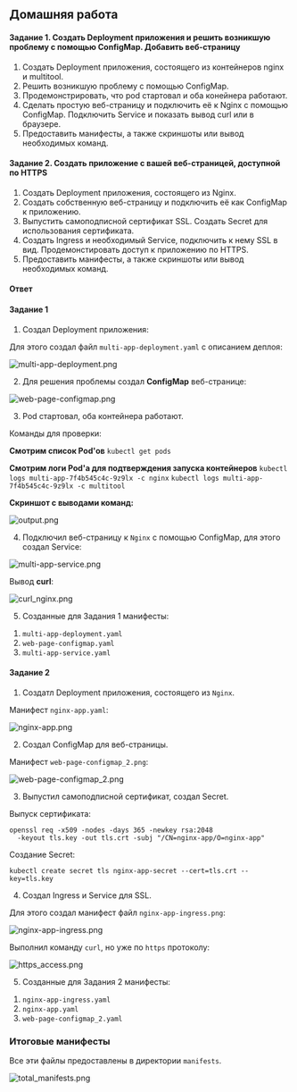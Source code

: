 ## Домашняя работа

#### Задание 1. Создать Deployment приложения и решить возникшую проблему с помощью ConfigMap. Добавить веб-страницу

1) Создать Deployment приложения, состоящего из контейнеров nginx и multitool.
2) Решить возникшую проблему с помощью ConfigMap.
3) Продемонстрировать, что pod стартовал и оба конейнера работают.
4) Сделать простую веб-страницу и подключить её к Nginx с помощью ConfigMap. Подключить Service и показать вывод curl или в браузере.
5) Предоставить манифесты, а также скриншоты или вывод необходимых команд.

#### Задание 2. Создать приложение с вашей веб-страницей, доступной по HTTPS

1) Создать Deployment приложения, состоящего из Nginx.
2) Создать собственную веб-страницу и подключить её как ConfigMap к приложению.
3) Выпустить самоподписной сертификат SSL. Создать Secret для использования сертификата.
4) Создать Ingress и необходимый Service, подключить к нему SSL в вид. Продемонстировать доступ к приложению по HTTPS.
5) Предоставить манифесты, а также скриншоты или вывод необходимых команд.

#### Ответ

#### Задание 1

1) Создал Deployment приложения:

Для этого создал файл `multi-app-deployment.yaml` с описанием деплоя:

![multi-app-deployment.png](screenshots/multi-app-deployment.png)

2) Для решения проблемы создал **ConfigMap** веб-странице:

![web-page-configmap.png](screenshots/web-page-configmap.png)

3) Pod стартовал, оба контейнера работают.

Команды для проверки:

**Смотрим список Pod'ов**
`kubectl get pods`

**Смотрим логи Pod'а для подтверждения запуска контейнеров**
`kubectl logs multi-app-7f4b545c4c-9z9lx -c nginx`
`kubectl logs multi-app-7f4b545c4c-9z9lx -c multitool`

**Скриншот с выводами команд:**

![output.png](screenshots/output.png)

4) Подключил веб-страницу к `Nginx` с помощью ConfigMap, для этого создал Service:

![multi-app-service.png](screenshots/multi-app-service.png)

Вывод **curl**:

![curl_nginx.png](screenshots/curl_nginx.png)

5) Созданные для Задания 1 манифесты:

1. `multi-app-deployment.yaml`
2. `web-page-configmap.yaml`
3. `multi-app-service.yaml`

#### Задание 2

1) Создатл Deployment приложения, состоящего из `Nginx`.

Манифест `nginx-app.yaml`:

![nginx-app.png](screenshots/nginx-app.png)

2) Создал ConfigMap для веб-страницы.

Манифест `web-page-configmap_2.png`:

![web-page-configmap_2.png](screenshots/web-page-configmap_2.png)

3) Выпустил самоподписной сертификат, создал Secret.

Выпуск сертификата:

```
openssl req -x509 -nodes -days 365 -newkey rsa:2048
  -keyout tls.key -out tls.crt -subj "/CN=nginx-app/O=nginx-app"
```

Создание Secret:

```
kubectl create secret tls nginx-app-secret --cert=tls.crt --key=tls.key
```

4) Создал Ingress и Service для SSL.

Для этого создал манифест файл `nginx-app-ingress.png`:

![nginx-app-ingress.png](screenshots/nginx-app-ingress.png)

Выполнил команду `curl`, но уже по `https` протоколу:

![https_access.png](screenshots/https_access.png)

5) Созданные для Задания 2 манифесты:

1. `nginx-app-ingress.yaml`
2. `nginx-app.yaml`
3. `web-page-configmap_2.yaml`

### Итоговые манифесты

Все эти файлы предоставлены в директории `manifests`.

![total_manifests.png](screenshots/total_manifests.png)
